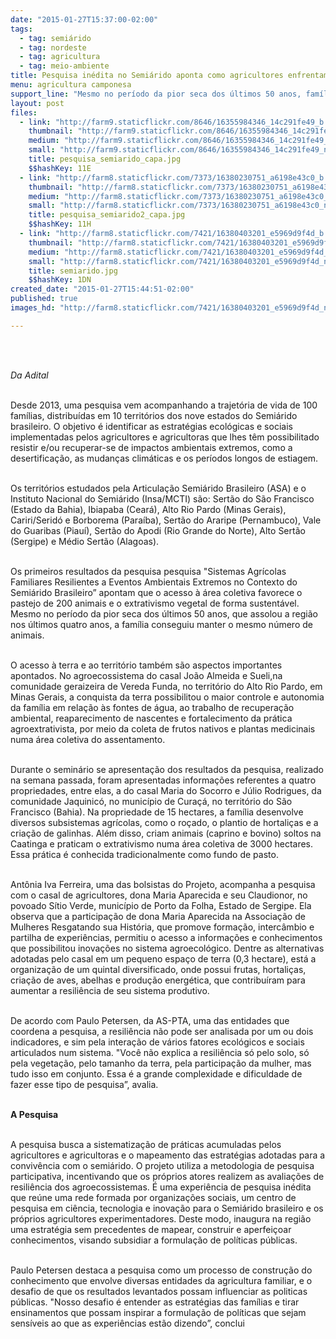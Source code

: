 ```yaml
---
date: "2015-01-27T15:37:00-02:00"
tags:
  - tag: semiárido
  - tag: nordeste
  - tag: agricultura
  - tag: meio-ambiente
title: Pesquisa inédita no Semiárido aponta como agricultores enfrentam a seca
menu: agricultura camponesa
support_line: "Mesmo no período da pior seca dos últimos 50 anos, famílias conseguiram manter o mesmo número de animais."
layout: post
files:
  - link: "http://farm9.staticflickr.com/8646/16355984346_14c291fe49_b.jpg"
    thumbnail: "http://farm9.staticflickr.com/8646/16355984346_14c291fe49_t.jpg"
    medium: "http://farm9.staticflickr.com/8646/16355984346_14c291fe49_z.jpg"
    small: "http://farm9.staticflickr.com/8646/16355984346_14c291fe49_n.jpg"
    title: pesquisa_semiarido_capa.jpg
    $$hashKey: 11E
  - link: "http://farm8.staticflickr.com/7373/16380230751_a6198e43c0_b.jpg"
    thumbnail: "http://farm8.staticflickr.com/7373/16380230751_a6198e43c0_t.jpg"
    medium: "http://farm8.staticflickr.com/7373/16380230751_a6198e43c0_z.jpg"
    small: "http://farm8.staticflickr.com/7373/16380230751_a6198e43c0_n.jpg"
    title: pesquisa_semiarido2_capa.jpg
    $$hashKey: 11H
  - link: "http://farm8.staticflickr.com/7421/16380403201_e5969d9f4d_b.jpg"
    thumbnail: "http://farm8.staticflickr.com/7421/16380403201_e5969d9f4d_t.jpg"
    medium: "http://farm8.staticflickr.com/7421/16380403201_e5969d9f4d_z.jpg"
    small: "http://farm8.staticflickr.com/7421/16380403201_e5969d9f4d_n.jpg"
    title: semiarido.jpg
    $$hashKey: 1DN
created_date: "2015-01-27T15:44:51-02:00"
published: true
images_hd: "http://farm8.staticflickr.com/7421/16380403201_e5969d9f4d_n.jpg"

---
```

<p>&nbsp;</p>

<p><br />
<em>Da Adital</em></p>

<p><br />
Desde 2013, uma pesquisa vem acompanhando a trajet&oacute;ria de vida de 100 fam&iacute;lias, distribu&iacute;das em 10 territ&oacute;rios dos nove estados do Semi&aacute;rido brasileiro. O objetivo &eacute; identificar as estrat&eacute;gias ecol&oacute;gicas e sociais implementadas pelos agricultores e agricultoras que lhes t&ecirc;m possibilitado resistir e/ou recuperar-se de impactos ambientais extremos, como a desertifica&ccedil;&atilde;o, as mudan&ccedil;as clim&aacute;ticas e os per&iacute;odos longos de estiagem.</p>

<p><br />
Os territ&oacute;rios estudados pela Articula&ccedil;&atilde;o Semi&aacute;rido Brasileiro (ASA) e o Instituto Nacional do Semi&aacute;rido (Insa/MCTI) s&atilde;o: Sert&atilde;o do S&atilde;o Francisco (Estado da Bahia), Ibiapaba (Cear&aacute;), Alto Rio Pardo (Minas Gerais), Cariri/Serid&oacute; e Borborema (Para&iacute;ba), Sert&atilde;o do Araripe (Pernambuco), Vale do Guaribas (Piau&iacute;), Sert&atilde;o do Apodi (Rio Grande do Norte), Alto Sert&atilde;o (Sergipe) e M&eacute;dio Sert&atilde;o (Alagoas).</p>

<p><br />
Os primeiros resultados da pesquisa pesquisa &quot;Sistemas Agr&iacute;colas Familiares Resilientes a Eventos Ambientais Extremos no Contexto do Semi&aacute;rido Brasileiro&rdquo; apontam que o acesso &agrave; &aacute;rea coletiva favorece o pastejo de 200 animais e o extrativismo vegetal de forma sustent&aacute;vel. Mesmo no per&iacute;odo da pior seca dos &uacute;ltimos 50 anos, que assolou a regi&atilde;o nos &uacute;ltimos quatro anos, a fam&iacute;lia conseguiu manter o mesmo n&uacute;mero de animais.</p>

<p><br />
O acesso &agrave; terra e ao territ&oacute;rio tamb&eacute;m s&atilde;o aspectos importantes apontados. No agroecossistema do casal Jo&atilde;o Almeida e Sueli,na comunidade geraizeira de Vereda Funda, no territ&oacute;rio do Alto Rio Pardo, em Minas Gerais, a conquista da terra possibilitou o maior controle e autonomia da fam&iacute;lia em rela&ccedil;&atilde;o &agrave;s fontes de &aacute;gua, ao trabalho de recupera&ccedil;&atilde;o ambiental, reaparecimento de nascentes e fortalecimento da pr&aacute;tica agroextrativista, por meio da coleta de frutos nativos e plantas medicinais numa &aacute;rea coletiva do assentamento.</p>

<p><br />
Durante o semin&aacute;rio se apresenta&ccedil;&atilde;o dos resultados da pesquisa, realizado na semana passada, foram apresentadas informa&ccedil;&otilde;es referentes a quatro propriedades, entre elas, a do casal Maria do Socorro e J&uacute;lio Rodrigues, da comunidade Jaquinic&oacute;, no munic&iacute;pio de Cura&ccedil;&aacute;, no territ&oacute;rio do S&atilde;o Francisco (Bahia). Na propriedade de 15 hectares, a fam&iacute;lia desenvolve diversos subsistemas agr&iacute;colas, como o ro&ccedil;ado, o plantio de hortali&ccedil;as e a cria&ccedil;&atilde;o de galinhas. Al&eacute;m disso, criam animais (caprino e bovino) soltos na Caatinga e praticam o extrativismo numa &aacute;rea coletiva de 3000 hectares. Essa pr&aacute;tica &eacute; conhecida tradicionalmente como fundo de pasto.</p>

<p><br />
Ant&ocirc;nia Iva Ferreira, uma das bolsistas do Projeto, acompanha a pesquisa com o casal de agricultores, dona Maria Aparecida e seu Claudionor, no povoado S&iacute;tio Verde, munic&iacute;pio de Porto da Folha, Estado de Sergipe. Ela observa que a participa&ccedil;&atilde;o de dona Maria Aparecida na Associa&ccedil;&atilde;o de Mulheres Resgatando sua Hist&oacute;ria, que promove forma&ccedil;&atilde;o, interc&acirc;mbio e partilha de experi&ecirc;ncias, permitiu o acesso a informa&ccedil;&otilde;es e conhecimentos que possibilitou inova&ccedil;&otilde;es no sistema agroecol&oacute;gico. Dentre as alternativas adotadas pelo casal em um pequeno espa&ccedil;o de terra (0,3 hectare), est&aacute; a organiza&ccedil;&atilde;o de um quintal diversificado, onde possui frutas, hortali&ccedil;as, cria&ccedil;&atilde;o de aves, abelhas e produ&ccedil;&atilde;o energ&eacute;tica, que contribu&iacute;ram para aumentar a resili&ecirc;ncia de seu sistema produtivo.</p>

<p><br />
De acordo com Paulo Petersen, da AS-PTA, uma das entidades que coordena a pesquisa, a resili&ecirc;ncia n&atilde;o pode ser analisada por um ou dois indicadores, e sim pela intera&ccedil;&atilde;o de v&aacute;rios fatores ecol&oacute;gicos e sociais articulados num sistema. &quot;Voc&ecirc; n&atilde;o explica a resili&ecirc;ncia s&oacute; pelo solo, s&oacute; pela vegeta&ccedil;&atilde;o, pelo tamanho da terra, pela participa&ccedil;&atilde;o da mulher, mas tudo isso em conjunto. Essa &eacute; a grande complexidade e dificuldade de fazer esse tipo de pesquisa&rdquo;, avalia.</p>

<p><br />
<strong>A Pesquisa</strong></p>

<p><br />
A pesquisa busca a sistematiza&ccedil;&atilde;o de pr&aacute;ticas acumuladas pelos agricultores e agricultoras e o mapeamento das estrat&eacute;gias adotadas para a conviv&ecirc;ncia com o semi&aacute;rido. O projeto utiliza a metodologia de pesquisa participativa, incentivando que os pr&oacute;prios atores realizem as avalia&ccedil;&otilde;es de resili&ecirc;ncia dos agroecossistemas. &Eacute; uma experi&ecirc;ncia de pesquisa in&eacute;dita que re&uacute;ne uma rede formada por organiza&ccedil;&otilde;es sociais, um centro de pesquisa em ci&ecirc;ncia, tecnologia e inova&ccedil;&atilde;o para o Semi&aacute;rido brasileiro e os pr&oacute;prios agricultores experimentadores. Deste modo, inaugura na regi&atilde;o uma estrat&eacute;gia sem precedentes de mapear, construir e aperfei&ccedil;oar conhecimentos, visando subsidiar a formula&ccedil;&atilde;o de pol&iacute;ticas p&uacute;blicas.</p>

<p><br />
Paulo Petersen destaca a pesquisa como um processo de constru&ccedil;&atilde;o do conhecimento que envolve diversas entidades da agricultura familiar, e o desafio de que os resultados levantados possam influenciar as politicas p&uacute;blicas. &quot;Nosso desafio &eacute; entender as estrat&eacute;gias das fam&iacute;lias e tirar ensinamentos que possam inspirar a formula&ccedil;&atilde;o de pol&iacute;ticas que sejam sens&iacute;veis ao que as experi&ecirc;ncias est&atilde;o dizendo&rdquo;, conclui</p>
